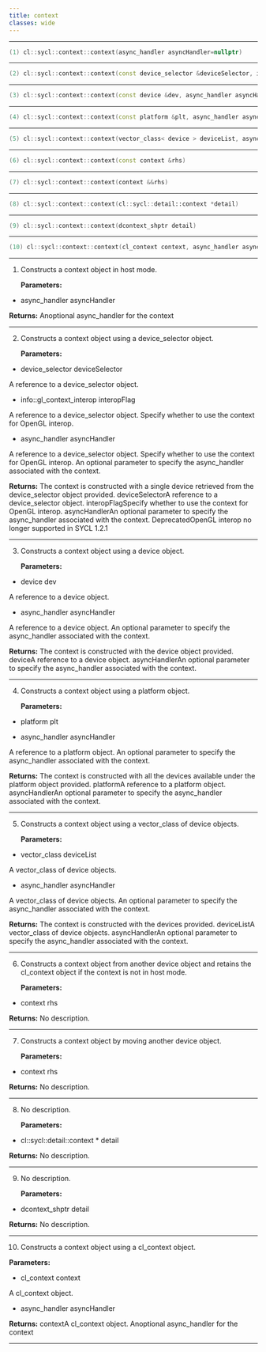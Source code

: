 ```yaml
---
title: context
classes: wide
---
```



---

```cpp
(1) cl::sycl::context::context(async_handler asyncHandler=nullptr)
```

---

```cpp
(2) cl::sycl::context::context(const device_selector &deviceSelector, info::gl_context_interop interopFlag, async_handler asyncHandler=nullptr)
```

---

```cpp
(3) cl::sycl::context::context(const device &dev, async_handler asyncHandler=nullptr)
```

---

```cpp
(4) cl::sycl::context::context(const platform &plt, async_handler asyncHandler=nullptr)
```

---

```cpp
(5) cl::sycl::context::context(vector_class< device > deviceList, async_handler asyncHandler=nullptr)
```

---

```cpp
(6) cl::sycl::context::context(const context &rhs)
```

---

```cpp
(7) cl::sycl::context::context(context &&rhs)
```

---

```cpp
(8) cl::sycl::context::context(cl::sycl::detail::context *detail)
```

---

```cpp
(9) cl::sycl::context::context(dcontext_shptr detail)
```

---

```cpp
(10) cl::sycl::context::context(cl_context context, async_handler asyncHandler=nullptr)
```

---

1. Constructs a context object in host mode. 

   **Parameters:**

  * async_handler asyncHandler

   

   **Returns:** Anoptional async_handler for the context 

---

2. Constructs a context object using a device_selector object. 

   **Parameters:**

  * device_selector deviceSelector

   A reference to a device_selector object. 

  * info::gl_context_interop interopFlag

   A reference to a device_selector object. Specify whether to use the context for OpenGL interop. 

  * async_handler asyncHandler

   A reference to a device_selector object. Specify whether to use the context for OpenGL interop. An optional parameter to specify the async_handler associated with the context. 

   **Returns:** The context is constructed with a single device retrieved from the device_selector object provided. deviceSelectorA reference to a device_selector object. interopFlagSpecify whether to use the context for OpenGL interop. asyncHandlerAn optional parameter to specify the async_handler associated with the context. DeprecatedOpenGL interop no longer supported in SYCL 1.2.1 

---

3. Constructs a context object using a device object. 

   **Parameters:**

  * device dev

   A reference to a device object. 

  * async_handler asyncHandler

   A reference to a device object. An optional parameter to specify the async_handler associated with the context. 

   **Returns:** The context is constructed with the device object provided. deviceA reference to a device object. asyncHandlerAn optional parameter to specify the async_handler associated with the context. 

---

4. Constructs a context object using a platform object. 

   **Parameters:**

  * platform plt

   

  * async_handler asyncHandler

   A reference to a platform object. An optional parameter to specify the async_handler associated with the context. 

   **Returns:** The context is constructed with all the devices available under the platform object provided. platformA reference to a platform object. asyncHandlerAn optional parameter to specify the async_handler associated with the context. 

---

5. Constructs a context object using a vector_class of device objects. 

   **Parameters:**

  * vector_class deviceList

   A vector_class of device objects. 

  * async_handler asyncHandler

   A vector_class of device objects. An optional parameter to specify the async_handler associated with the context. 

   **Returns:** The context is constructed with the devices provided. deviceListA vector_class of device objects. asyncHandlerAn optional parameter to specify the async_handler associated with the context. 

---

6. Constructs a context object from another device object and retains the cl_context object if the context is not in host mode. 

   **Parameters:**

  * context rhs

   

   **Returns:** No description.

---

7. Constructs a context object by moving another device object. 

   **Parameters:**

  * context rhs

   

   **Returns:** No description.

---

8. No description.

   **Parameters:**

  * cl::sycl::detail::context * detail

   

   **Returns:** No description.

---

9. No description.

   **Parameters:**

  * dcontext_shptr detail

   

   **Returns:** No description.

---

10. Constructs a context object using a cl_context object. 

   **Parameters:**

  * cl_context context

   A cl_context object. 

  * async_handler asyncHandler

   

   **Returns:** contextA cl_context object. Anoptional async_handler for the context 

---

